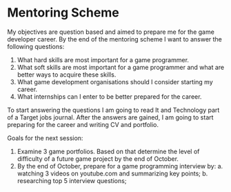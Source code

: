 # Mentoring Scheme

My objectives are question based and aimed to prepare me for the game developer career. By the end of the mentoring scheme I want to answer the following questions: 

 1. What hard skills are most important for a game programmer.
 2. What soft skills are most important for a game programmer and what are better ways to acquire these skills.
 3. What game development organisations should I consider starting my career. 
 4. What internships can I enter to be better prepared for the career. 
 
 To start answering the questions I am going to read It and Technology part of a Target jobs journal. After the answers are gained, I am going to start preparing for the career and writing CV and portfolio. 
 
 Goals for the next session:
  1. Examine 3 game portfolios. Based on that determine the level of difficulty of a future game project by the end of October.
  2. By the end of October, prepare for a game programming interview by:
       a. watching 3 videos on youtube.com and summarizing key points;
       b. researching top 5 interview questions;
